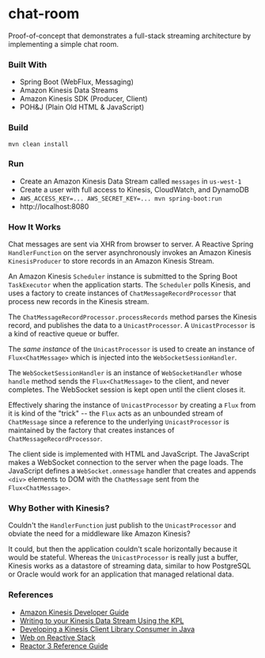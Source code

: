 #   chat-room

Proof-of-concept that demonstrates a full-stack streaming architecture by implementing a simple chat room.

### Built With

* Spring Boot (WebFlux, Messaging)
* Amazon Kinesis Data Streams
* Amazon Kinesis SDK (Producer, Client)
* POH&J (Plain Old HTML & JavaScript)

### Build
`mvn clean install`

### Run
* Create an Amazon Kinesis Data Stream called `messages` in `us-west-1`
* Create a user with full access to Kinesis, CloudWatch, and DynamoDB
* `AWS_ACCESS_KEY=... AWS_SECRET_KEY=... mvn spring-boot:run`
* http://localhost:8080

### How It Works

Chat messages are sent via XHR from browser to server. A Reactive Spring `HandlerFunction` on the server
asynchronously invokes an Amazon Kinesis `KinesisProducer` to store records in an Amazon Kinesis Stream.

An Amazon Kinesis `Scheduler` instance is submitted to the Spring Boot `TaskExecutor` when the application starts.
The `Scheduler` polls Kinesis, and uses a factory to create instances of `ChatMessageRecordProcessor` that process new records in the
Kinesis stream.

The `ChatMessageRecordProcessor.processRecords` method parses the Kinesis record, and publishes the data to a `UnicastProcessor`.
A `UnicastProcessor` is a kind of reactive queue or buffer.

The _same instance_ of the `UnicastProcessor` is used to create an instance of `Flux<ChatMessage>` which is injected
into the `WebSocketSessionHandler`.

The `WebSocketSessionHandler` is an instance of `WebSocketHandler` whose `handle` method sends the `Flux<ChatMessage>`
to the client, and never completes. The WebSocket session is kept open until the client closes it.

Effectively sharing the instance of `UnicastProcessor` by creating a `Flux` from it is kind of the "trick" -- the `Flux` acts as an unbounded
stream of `ChatMessage` since a reference to the underlying `UnicastProcessor` is maintained by the factory that creates instances of
`ChatMessageRecordProcessor`.

The client side is implemented with HTML and JavaScript.
The JavaScript makes a WebSocket connection to the server when the page loads. The JavaScript defines a
`WebSocket.onmessage` handler that creates and appends `<div>` elements to DOM with the `ChatMessage` sent from the
`Flux<ChatMessage>`.

### Why Bother with Kinesis?

Couldn't the `HandlerFunction` just publish to the `UnicastProcessor` and obviate the need for a middleware like
Amazon Kinesis?

It could, but then the application couldn't scale horizontally because it would be stateful.
Whereas the  `UnicastProcessor` is really just a buffer, Kinesis works as a datastore of streaming data, similar to how
PostgreSQL or Oracle would work for an application that managed relational data.

### References

* [Amazon Kinesis Developer Guide](https://docs.aws.amazon.com/streams/latest/dev/kinesis-dg.pdf)
* [Writing to your Kinesis Data Stream Using the KPL](https://docs.aws.amazon.com/streams/latest/dev/kinesis-kpl-writing.html)
* [Developing a Kinesis Client Library Consumer in Java](https://docs.aws.amazon.com/streams/latest/dev/kcl2-standard-consumer-java-example.html)
* [Web on Reactive Stack](https://docs.spring.io/spring/docs/current/spring-framework-reference/web-reactive.html)
* [Reactor 3 Reference Guide](https://projectreactor.io/docs/core/release/reference/index.html)